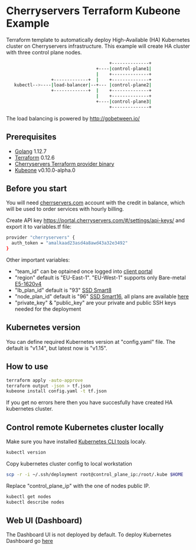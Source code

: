 # Cherryservers Terraform Kubeone Example

Terraform template to automatically deploy High-Available (HA) Kubernetes cluster on Cherryservers infrastructure.
This example will create HA cluster with three control plane nodes.
```sh
                                       +--------------+
                                  +----|control-plane1|
                                  |    +--------------+
                 +-------------+  |    +--------------+
   kubectl-->----|load-balancer|--+--- |control-plane2|
                 +-------------+  |    +--------------+
                                  |    +--------------+
                                  +----|control-plane3|
                                       +--------------+
```

The load balancing is powered by <http://gobetween.io/>

## Prerequisites

- [Golang](https://golang.org/dl/) 1.12.7
- [Terraform](https://www.terraform.io/downloads.html) 0.12.6
- [Cherryservers Terraform provider binary](http://downloads.cherryservers.com/other/terraform)
- [Kubeone](https://github.com/kubermatic/kubeone) v0.10.0-alpha.0

## Before you start

You will need [cherrservers.com](https://portal.cherryservers.com) account with the credit in balance, which will be used to order services with hourly billing.

Create API key <https://portal.cherryservers.com/#/settings/api-keys/>
and export it to variables.tf file:

```sh
provider "cherryservers" {
  auth_token = "amalkaad23asd4a8awd43a32e3492"
}
```

Other important variables:

- "team_id" can be optained once logged into [client portal](https://portal.cherryservers.com/#/)
- "region" default is "EU-East-1". "EU-West-1" supports only Bare-metal [E5-1620v4](https://www.cherryservers.com/pricing/bare-metal-cloud-servers/e5-1620v4)
- "lb_plan_id" default is "93" [SSD Smart8](https://www.cherryservers.com/pricing/virtual-servers/ssd_smart8)
- "node_plan_id" default is "96" [SSD Smart16](https://www.cherryservers.com/pricing/virtual-servers/ssd_smart16), all plans are available [here](https://api.cherryservers.com/v1/plans?currency=EUR)
- "private_key" & "public_key" are your private and public SSH keys needed for the deployment

## Kubernetes version

You can define required Kubernetes version at "config.yaml" file. The default is "v1.14", but latest now is "v1.15".

## How to use

```sh
terraform apply -auto-approve
terraform output -json > tf.json
kubeone install config.yaml -t tf.json
```

If you get no errors here then you have succesfully have created HA kubernetes cluster.

## Control remote Kubernetes cluster locally

Make sure you have installed [Kubernetes CLI tools](https://kubernetes.io/docs/tasks/tools/install-kubectl/) localy.

```sh
kubectl version
```

Copy kubernetes cluster config to local workstation

```sh
scp -r -i ~/.ssh/deployment root@control_plane_ip:/root/.kube $HOME
```

Replace "control_plane_ip" with the one of nodes public IP.

```sh
kubectl get nodes
kubectl describe nodes
```

## Web UI (Dashboard)

The Dashboard UI is not deployed by default. To deploy Kubernetes Dashboard go [here](https://github.com/websensei/Cherryservers-Terraform-Kubeone-Example/tree/master/dashboard)
